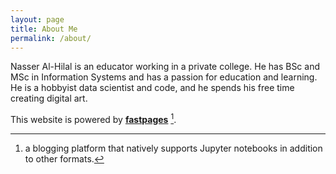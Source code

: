 ```yaml
---
layout: page
title: About Me
permalink: /about/
---
```


Nasser Al-Hilal is an educator working in a private college. He has BSc and MSc in Information Systems and has a passion for education and learning. He is a hobbyist data scientist and code, and he spends his free time creating digital art. 

This website is powered by **[fastpages](https://github.com/fastai/fastpages)** [^1].



[^1]:a blogging platform that natively supports Jupyter notebooks in addition to other formats.
